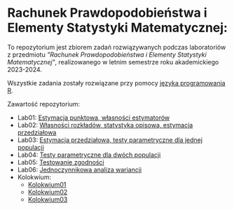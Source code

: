 # Rachunek Prawdopodobieństwa i Elementy Statystyki Matematycznej:

To repozytorium jest zbiorem zadań rozwiązywanych podczas laboratoriów z przedmiotu _"Rachunek Prawdopodobieństwa i Elementy Statystyki Matematycznej"_, realizowanego w letnim semestrze roku akademickiego 2023-2024.

Wszystkie zadania zostały rozwiązane przy pomocy [języka programowania R](<https://pl.wikipedia.org/wiki/R_(j%C4%99zyk_programowania)>).

Zawartość repozytorium:

- Lab01: [Estymacja punktowa, własności estymatorów](https://github.com/adamgracikowski/RPiESM/tree/main/Lab01)
- Lab02: [Własności rozkładów, statystyka opisowa, estymacja przedziałowa](https://github.com/adamgracikowski/RPiESM/tree/main/Lab02)
- Lab03: [Estymacja przedziałowa, testy parametryczne dla jednej populacji](https://github.com/adamgracikowski/RPiESM/tree/main/Lab03)
- Lab04: [Testy parametryczne dla dwóch populacji](https://github.com/adamgracikowski/RPiESM/tree/main/Lab04)
- Lab05: [Testowanie zgodności](https://github.com/adamgracikowski/RPiESM/tree/main/Lab05)
- Lab06: [Jednoczynnikowa analiza wariancji](https://github.com/adamgracikowski/RPiESM/tree/main/Lab06)
- Kolokwium:
    - [Kolokwium01](https://github.com/adamgracikowski/RPiESM/tree/main/Kolokwium/Kolokwium01)
    - [Kolokwium02](https://github.com/adamgracikowski/RPiESM/tree/main/Kolokwium/Kolokwium02)
    - [Kolokwium03](https://github.com/adamgracikowski/RPiESM/tree/main/Kolokwium/Kolokwium03)
